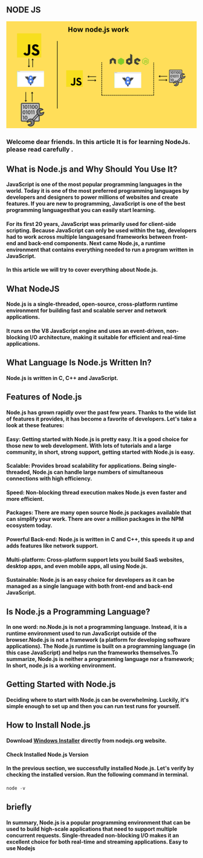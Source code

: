 ## NODE JS

![img](/img/js.png)

### Welcome dear friends. In this article It is for learning NodeJs. please read carefully .

## What is Node.js and Why Should You Use It?

#### JavaScript is one of the most popular programming languages ​​in the world. Today it is one of the most preferred programming languages ​​by developers and designers to power millions of websites and create features. If you are new to programming, JavaScript is one of the best programming languages ​​that you can easily start learning.

#### For its first 20 years, JavaScript was primarily used for client-side scripting. Because JavaScript can only be used within the <script></script> tag, developers had to work across multiple languages ​​and frameworks between front-end and back-end components. Next came Node.js, a runtime environment that contains everything needed to run a program written in JavaScript.

#### In this article we will try to cover everything about Node.js.

## What NodeJS

#### Node.js is a single-threaded, open-source, cross-platform runtime environment for building fast and scalable server and network applications.

#### It runs on the V8 JavaScript engine and uses an event-driven, non-blocking I/O architecture, making it suitable for efficient and real-time applications.

## What Language Is Node.js Written In?

#### Node.js is written in C, C++ and JavaScript.

## Features of Node.js

#### Node.js has grown rapidly over the past few years. Thanks to the wide list of features it provides, it has become a favorite of developers. Let's take a look at these features:

#### Easy: Getting started with Node.js is pretty easy. It is a good choice for those new to web development. With lots of tutorials and a large community, in short, strong support, getting started with Node.js is easy.

#### Scalable: Provides broad scalability for applications. Being single-threaded, Node.js can handle large numbers of simultaneous connections with high efficiency.

#### Speed: Non-blocking thread execution makes Node.js even faster and more efficient.

#### Packages: There are many open source Node.js packages available that can simplify your work. There are over a million packages in the NPM ecosystem today.

#### Powerful Back-end: Node.js is written in C and C++, this speeds it up and adds features like network support.

#### Multi-platform: Cross-platform support lets you build SaaS websites, desktop apps, and even mobile apps, all using Node.js.

#### Sustainable: Node.js is an easy choice for developers as it can be managed as a single language with both front-end and back-end JavaScript.

## Is Node.js a Programming Language?

#### In one word: no.Node.js is not a programming language. Instead, it is a runtime environment used to run JavaScript outside of the browser.Node.js is not a framework (a platform for developing software applications). The Node.js runtime is built on a programming language (in this case JavaScript) and helps run the frameworks themselves.To summarize, Node.js is neither a programming language nor a framework; In short, node.js is a working environment.

## Getting Started with Node.js

#### Deciding where to start with Node.js can be overwhelming. Luckily, it's simple enough to set up and then you can run test runs for yourself.

## How to Install Node.js

#### Download [Windows Installer](https://nodejs.org/en/#home-downloadhead) directly from nodejs.org website.

#### Check Installed Node.js Version

#### In the previous section, we successfully installed Node.js. Let's verify by checking the installed version. Run the following command in terminal.

```js
node -v
 ```
## briefly

#### In summary, Node.js is a popular programming environment that can be used to build high-scale applications that need to support multiple concurrent requests. Single-threaded non-blocking I/O makes it an excellent choice for both real-time and streaming applications. Easy to use Nodejs
